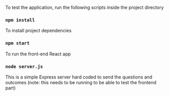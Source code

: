 To test the application, run the following scripts inside the project directory

### `npm install`

To install project dependencies

### `npm start`

To run the front-end React app

### `node server.js`

This is a simple Express server hard coded to send the questions and outcomes (note: this needs to be running to be able to test the frontend part)
